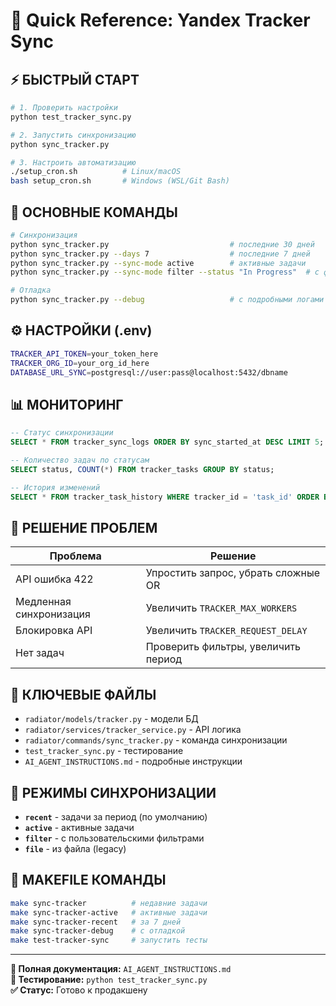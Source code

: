 # 🚀 Quick Reference: Yandex Tracker Sync

## ⚡ **БЫСТРЫЙ СТАРТ**

```bash
# 1. Проверить настройки
python test_tracker_sync.py

# 2. Запустить синхронизацию
python sync_tracker.py

# 3. Настроить автоматизацию
./setup_cron.sh          # Linux/macOS
bash setup_cron.sh       # Windows (WSL/Git Bash)
```

## 🔑 **ОСНОВНЫЕ КОМАНДЫ**

```bash
# Синхронизация
python sync_tracker.py                           # последние 30 дней
python sync_tracker.py --days 7                  # последние 7 дней
python sync_tracker.py --sync-mode active        # активные задачи
python sync_tracker.py --sync-mode filter --status "In Progress"  # с фильтром

# Отладка
python sync_tracker.py --debug                   # с подробными логами
```

## ⚙️ **НАСТРОЙКИ (.env)**

```bash
TRACKER_API_TOKEN=your_token_here
TRACKER_ORG_ID=your_org_id_here
DATABASE_URL_SYNC=postgresql://user:pass@localhost:5432/dbname
```

## 📊 **МОНИТОРИНГ**

```sql
-- Статус синхронизации
SELECT * FROM tracker_sync_logs ORDER BY sync_started_at DESC LIMIT 5;

-- Количество задач по статусам
SELECT status, COUNT(*) FROM tracker_tasks GROUP BY status;

-- История изменений
SELECT * FROM tracker_task_history WHERE tracker_id = 'task_id' ORDER BY start_date;
```

## 🚨 **РЕШЕНИЕ ПРОБЛЕМ**

| Проблема | Решение |
|----------|---------|
| API ошибка 422 | Упростить запрос, убрать сложные OR |
| Медленная синхронизация | Увеличить `TRACKER_MAX_WORKERS` |
| Блокировка API | Увеличить `TRACKER_REQUEST_DELAY` |
| Нет задач | Проверить фильтры, увеличить период |

## 📁 **КЛЮЧЕВЫЕ ФАЙЛЫ**

- `radiator/models/tracker.py` - модели БД
- `radiator/services/tracker_service.py` - API логика
- `radiator/commands/sync_tracker.py` - команда синхронизации
- `test_tracker_sync.py` - тестирование
- `AI_AGENT_INSTRUCTIONS.md` - подробные инструкции

## 🎯 **РЕЖИМЫ СИНХРОНИЗАЦИИ**

- **`recent`** - задачи за период (по умолчанию)
- **`active`** - активные задачи
- **`filter`** - с пользовательскими фильтрами
- **`file`** - из файла (legacy)

## 🔧 **MAKEFILE КОМАНДЫ**

```bash
make sync-tracker          # недавние задачи
make sync-tracker-active   # активные задачи
make sync-tracker-recent   # за 7 дней
make sync-tracker-debug    # с отладкой
make test-tracker-sync     # запустить тесты
```

---
**📖 Полная документация:** `AI_AGENT_INSTRUCTIONS.md`  
**🧪 Тестирование:** `python test_tracker_sync.py`  
**✅ Статус:** Готово к продакшену
